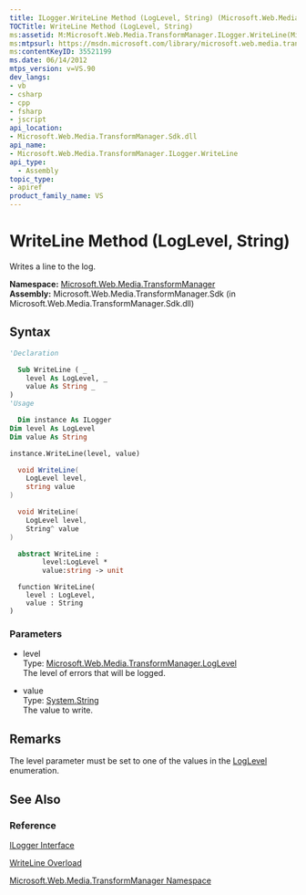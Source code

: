```yaml
---
title: ILogger.WriteLine Method (LogLevel, String) (Microsoft.Web.Media.TransformManager)
TOCTitle: WriteLine Method (LogLevel, String)
ms:assetid: M:Microsoft.Web.Media.TransformManager.ILogger.WriteLine(Microsoft.Web.Media.TransformManager.LogLevel,System.String)
ms:mtpsurl: https://msdn.microsoft.com/library/microsoft.web.media.transformmanager.ilogger.writeline(v=VS.90)
ms:contentKeyID: 35521199
ms.date: 06/14/2012
mtps_version: v=VS.90
dev_langs:
- vb
- csharp
- cpp
- fsharp
- jscript
api_location:
- Microsoft.Web.Media.TransformManager.Sdk.dll
api_name:
- Microsoft.Web.Media.TransformManager.ILogger.WriteLine
api_type:
  - Assembly
topic_type:
- apiref
product_family_name: VS
---
```


# WriteLine Method (LogLevel, String)

Writes a line to the log.

**Namespace:**  [Microsoft.Web.Media.TransformManager](microsoft-web-media-transformmanager-namespace.md)  
**Assembly:**  Microsoft.Web.Media.TransformManager.Sdk (in Microsoft.Web.Media.TransformManager.Sdk.dll)

## Syntax

```vb
'Declaration

  Sub WriteLine ( _
    level As LogLevel, _
    value As String _
)
'Usage

  Dim instance As ILogger
Dim level As LogLevel
Dim value As String

instance.WriteLine(level, value)
```

```csharp
  void WriteLine(
    LogLevel level,
    string value
)
```

```cpp
  void WriteLine(
    LogLevel level, 
    String^ value
)
```

``` fsharp
  abstract WriteLine : 
        level:LogLevel * 
        value:string -> unit 
```

```jscript
  function WriteLine(
    level : LogLevel, 
    value : String
)
```

### Parameters

  - level  
    Type: [Microsoft.Web.Media.TransformManager.LogLevel](loglevel-enumeration-microsoft-web-media-transformmanager.md)  
    The level of errors that will be logged.  

<!-- end list -->

  - value  
    Type: [System.String](https://msdn.microsoft.com/library/s1wwdcbf)  
    The value to write.  

## Remarks

The level parameter must be set to one of the values in the [LogLevel](loglevel-enumeration-microsoft-web-media-transformmanager.md) enumeration.

## See Also

### Reference

[ILogger Interface](ilogger-interface-microsoft-web-media-transformmanager.md)

[WriteLine Overload](ilogger-writeline-method-microsoft-web-media-transformmanager.md)

[Microsoft.Web.Media.TransformManager Namespace](microsoft-web-media-transformmanager-namespace.md)
